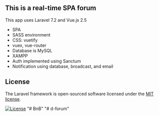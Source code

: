 ## This is a real-time SPA forum

This app uses Laravel 7.2 and Vue.js 2.5

- SPA
- SASS environment 
- CSS: vuetify
- vuex, vue-router
- Database is MySQL
- XAMPP
- Auth implemented using Sanctum
- Notification using database, broadcast, and email

## License

The Laravel framework is open-sourced software licensed under the [MIT license](https://opensource.org/licenses/MIT).

[![License](https://img.shields.io/badge/License-Apache%202.0-blue.svg)](https://opensource.org/licenses/Apache-2.0)
"# BnB" 
"# d-forum" 
